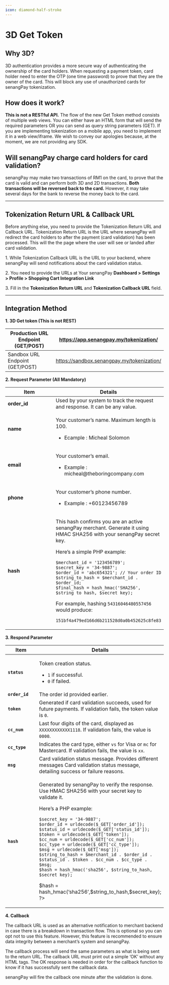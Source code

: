 ```yaml
---
icon: diamond-half-stroke
---
```


# 3D Get Token

## **Why 3D?**

3D authentication provides a more secure way of authenticating the ownership of the card holders. When requesting a payment token, card holder need to enter the OTP (one time password) to prove that they are the owner of the card. This will block any use of unauthorized cards for senangPay tokenization.

&#x20;

## **How does it work?**

**This is not a RESTful API.** The flow of the new Get Token method consists of multiple web views. You can either have an HTML form that will send the required parameters OR you can send as query string parameters (GET). If you are implementing tokenization on a mobile app, you need to implement it in a web view/iframe. We wish to convey our apologies because, at the moment, we are not providing any SDK.

&#x20;

## **Will senangPay charge card holders for card validation?**

senangPay may make two transactions of RM1 on the card, to prove that the card is valid and can perform both 3D and 2D transactions. **Both transactions will be reversed back to the card.** However, it may take several days for the bank to reverse the money back to the card.

&#x20;

***

## **Tokenization Return URL & Callback URL**

Before anything else, you need to provide the Tokenization Return URL and Callback URL. Tokenization Return URL is the URL where senangPay will redirect the card holders to after the payment (card validation) has been processed. This will the the page where the user will see or landed after card validation.

1\. While Tokenization Callback URL is the URL to your backend, where senangPay will send notifications about the card validation status.

2\. You need to provide the URLs at Your senangPay **Dashboard > Settings > Profile > Shopping Cart Integration Link**&#x20;

3\. Fill in the **Tokenization Return URL** and **Tokenization Callback URL** field.



***



## **Integration Method**

**1. 3D Get token (This is not REST)**

| Production URL Endpoint (GET/POST) | https://app.senangpay.my/tokenization/     |
| ---------------------------------- | ------------------------------------------ |
| Sandbox URL Endpoint (GET/POST)    | https://sandbox.senangpay.my/tokenization/ |

&#x20;

**2. Request Parameter (All Mandatory)**

<table><thead><tr><th width="233">Item</th><th>Details</th></tr></thead><tbody><tr><td><strong>order_id</strong></td><td>Used by your system to track the request and response. It can be any value.</td></tr><tr><td><strong>name</strong></td><td><p>Your customer’s name. Maximum length is 100.</p><ul><li>Ecample : Micheal Solomon</li></ul></td></tr><tr><td><strong>email</strong></td><td><p>Your customer’s email.</p><ul><li>Example : micheal@theboringcompany.com</li></ul></td></tr><tr><td><strong>phone</strong></td><td><p>Your customer’s phone number. </p><ul><li>Example : +60123456789</li></ul></td></tr><tr><td><strong>hash</strong></td><td><p>This hash confirms you are an active senangPay merchant. Generate it using HMAC SHA256 with your senangPay secret key.</p><p>Here’s a simple PHP example:</p><pre class="language-php"><code class="lang-php">$merchant_id = '123456789';
$secret_key = '34-9887';
$order_id = 'abc654321'; // Your order ID
$string_to_hash = $merchant_id . $order_id;
$final_hash = hash_hmac('SHA256', $string_to_hash, $secret_key);
</code></pre><p>For example, hashing <code>54316046480557456</code> would produce:</p><p><code>151bf4a479ed166d6b211528d0a0b452625c8fe83</code></p></td></tr></tbody></table>



**3. Respond Parameter**

<table><thead><tr><th width="221">Item</th><th>Details</th></tr></thead><tbody><tr><td><strong><code>status</code></strong></td><td><p>Token creation status.</p><ul><li><code>1</code> if successful.</li><li><code>0</code> if failed.</li></ul></td></tr><tr><td><strong><code>order_id</code></strong></td><td>The order id provided earlier.</td></tr><tr><td><strong><code>token</code></strong></td><td>Generated if card validation succeeds, used for future payments. If validation fails, the token value is <code>0</code>.</td></tr><tr><td><strong><code>cc_num</code></strong></td><td>Last four digits of the card, displayed as <code>XXXXXXXXXXXX1118</code>. If validation fails, the value is <code>0000</code>.</td></tr><tr><td><strong><code>cc_type</code></strong></td><td>Indicates the card type, either <code>vs</code> for Visa or <code>mc</code> for Mastercard. If validation fails, the value is <code>xx</code>.</td></tr><tr><td><strong><code>msg</code></strong></td><td>Card validation status message. Provides different messages Card validation status message, detailing success or failure reasons.</td></tr><tr><td><strong><code>hash</code></strong></td><td><p>Generated by senangPay to verify the response. Use HMAC SHA256 with your secret key to validate it.</p><p>Here’s a PHP example:</p><pre class="language-php"><code class="lang-php">$secret_key = '34-9887';
$order_id = urldecode($_GET['order_id']);
$status_id = urldecode($_GET['status_id']);
$token = urldecode($_GET['token']);
$cc_num = urldecode($_GET['cc_num']);
$cc_type = urldecode($_GET['cc_type']);
$msg = urldecode($_GET['msg']);
$string_to_hash = $merchant_id . $order_id . $status_id . $token . $cc_num . $cc_type . $msg;
$hash = hash_hmac('sha256', $string_to_hash, $secret_key);
</code></pre><p>$hash = hash_hmac(‘sha256’,$string_to_hash,$secret_key);<br>?></p></td></tr></tbody></table>

&#x20;

**4. Callback**

The callback URL is used as an alternative notification to merchant backend in case there is a breakdown in transaction flow. This is optional so you can opt not to use this feature. However, this feature is recommended to ensure data integrity between a merchant’s system and senangPay.

The callback process will send the same parameters as what is being sent to the return URL. The callback URL must print out a simple ‘OK’ without any HTML tags. The OK response is needed in order for the callback function to know if it has successfully sent the callback data.

senangPay will fire the callback one minute after the validation is done.
